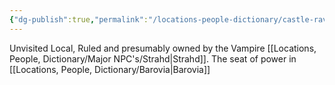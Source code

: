 ```yaml
---
{"dg-publish":true,"permalink":"/locations-people-dictionary/castle-ravenloft/","tags":["Location"]}
---
```


Unvisited Local, Ruled and presumably owned by the Vampire [[Locations, People, Dictionary/Major NPC's/Strahd\|Strahd]].  The seat of power in [[Locations, People, Dictionary/Barovia\|Barovia]]